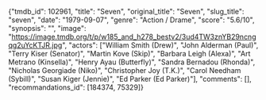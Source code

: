{"tmdb_id": 102961, "title": "Seven", "original_title": "Seven", "slug_title": "seven", "date": "1979-09-07", "genre": "Action / Drame", "score": "5.6/10", "synopsis": "", "image": "https://image.tmdb.org/t/p/w185_and_h278_bestv2/3ud4TW3znYB29ncngqg2uYcKTJR.jpg", "actors": ["William Smith (Drew)", "John Alderman (Paul)", "Terry Kiser (Senator)", "Martin Kove (Skip)", "Barbara Leigh (Alexa)", "Art Metrano (Kinsella)", "Henry Ayau (Butterfly)", "Sandra Bernadou (Rhonda)", "Nicholas Georgiade (Niko)", "Christopher Joy (T.K.)", "Carol Needham (Sybill)", "Susan Kiger (Jennie)", "Ed Parker (Ed Parker)"], "comments": [], "recommandations_id": [184374, 75329]}